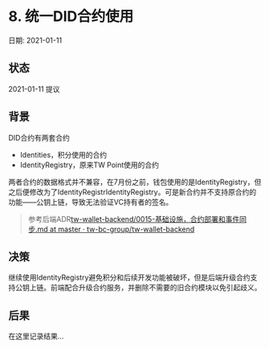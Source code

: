 # 8. 统一DID合约使用

日期: 2021-01-11

## 状态

2021-01-11 提议

## 背景

DID合约有两套合约

- Identities，积分使用的合约
- IdentityRegistry，原来TW Point使用的合约

两者合约的数据格式并不兼容，在7月份之前，钱包使用的是IdentityRegistry，但之后便修改为了IdentityRegistrIdentityRegistry。可是新合约并不支持原合约的功能——公钥上链，导致无法验证VC持有者的签名。

> 参考后端ADR[tw-wallet-backend/0015-基础设施，合约部署和事件同步.md at master · tw-bc-group/tw-wallet-backend](https://github.com/tw-bc-group/tw-wallet-backend/blob/master/docs/adr/0015-%E5%9F%BA%E7%A1%80%E8%AE%BE%E6%96%BD%EF%BC%8C%E5%90%88%E7%BA%A6%E9%83%A8%E7%BD%B2%E5%92%8C%E4%BA%8B%E4%BB%B6%E5%90%8C%E6%AD%A5.md)

## 决策

继续使用IdentityRegistry避免积分和后续开发功能被破坏，但是后端升级合约支持公钥上链。前端配合升级合约服务，并删除不需要的旧合约模块以免引起歧义。

## 后果

在这里记录结果...
